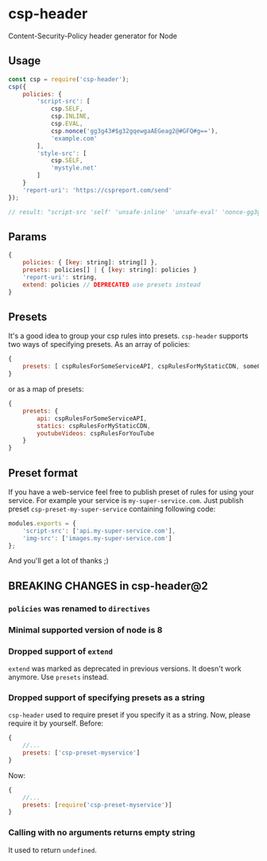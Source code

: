 # csp-header
Content-Security-Policy header generator for Node

## Usage
```js
const csp = require('csp-header');
csp({
    policies: {
        'script-src': [
            csp.SELF,
            csp.INLINE,
            csp.EVAL,
            csp.nonce('gg3g43#$g32gqewgaAEGeag2@#GFQ#g=='),
            'example.com'
        ],
        'style-src': [
            csp.SELF,
            'mystyle.net'
        ]
    }
    'report-uri': 'https://cspreport.com/send'
});

// result: "script-src 'self' 'unsafe-inline' 'unsafe-eval' 'nonce-gg3g43#$g32gqewgaAEGeag2@#GFQ#g==' example.com; style-src 'self' mystyle.net; report-uri https://cspreport.com/send;"
```

## Params
```js
{
    policies: { [key: string]: string[] },
    presets: policies[] | { [key: string]: policies }
    'report-uri': string,
    extend: policies // DEPRECATED use presets instead
}
```

## Presets
It's a good idea to group your csp rules into presets. `csp-header` supports two ways of specifying presets. As an array of policies:
```js
{
    presets: [ cspRulesForSomeServiceAPI, cspRulesForMyStaticCDN, someOtherCSPRules ]
}
```

or as a map of presets:
```js
{
    presets: {
        api: cspRulesForSomeServiceAPI,
        statics: cspRulesForMyStaticCDN,
        youtubeVideos: cspRulesForYouTube
    }
}
```

## Preset format
If you have a web-service feel free to publish preset of rules for using your service. For example your service is ``my-super-service.com``. Just publish preset ``csp-preset-my-super-service`` containing following code:
```js
modules.exports = {
    'script-src': ['api.my-super-service.com'],
    'img-src': ['images.my-super-service.com']
};
```

And you'll get a lot of thanks ;)

## BREAKING CHANGES in csp-header@2

### `policies` was renamed to `directives`

### Minimal supported version of node is 8

### Dropped support of `extend`
`extend` was marked as deprecated in previous versions. It doesn't work anymore. Use `presets` instead.

### Dropped support of specifying presets as a string
`csp-header` used to require preset if you specify it as a string. Now, please require it by yourself.
Before:
```js
{
    //...
    presets: ['csp-preset-myservice']
}
```
Now:
```js
{
    //...
    presets: [require('csp-preset-myservice')]
}
```

### Calling with no arguments returns empty string
It used to return `undefined`.

